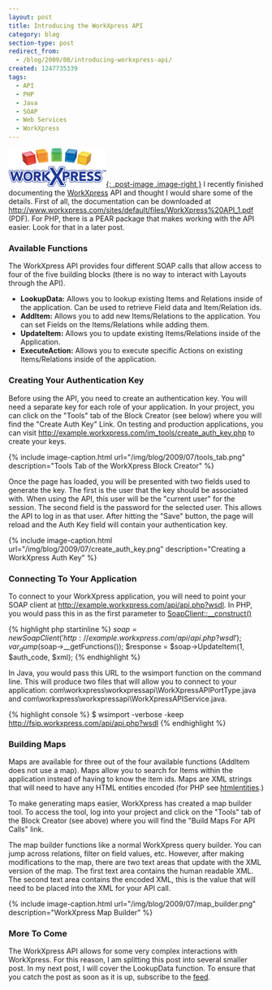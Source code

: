 ```yaml
---
layout: post
title: Introducing the WorkXpress API
category: blog
section-type: post
redirect_from:
  - /blog/2009/08/introducing-workxpress-api/
created: 1247735339
tags:
  - API
  - PHP
  - Java
  - SOAP
  - Web Services
  - WorkXpress
---
```

[![WorkXpress](/img/blog/workxpress-logo.png){: .post-image .image-right }](http://www.workxpress.com)
I recently finished documenting the [WorkXpress](http://www.workxpress.com) API
and thought I would share some of the details. First of all, the documentation
can be downloaded at
<http://www.workxpress.com/sites/default/files/WorkXpress%20API_1.pdf> (PDF).
For PHP, there is a PEAR package that makes working with the API easier. Look
for that in a later post.

<!--more-->

### Available Functions
The WorkXpress API provides four different SOAP calls that allow access to four
of the five building blocks (there is no way to interact with Layouts through
the API).

* **LookupData:** Allows you to lookup existing Items and Relations inside of
the application. Can be used to retrieve Field data and Item/Relation ids.
* **AddItem:** Allows you to add new Items/Relations to the application. You can set
Fields on the Items/Relations while adding them.
* **UpdateItem:** Allows you to update existing Items/Relations inside of the
Application.
* **ExecuteAction:** Allows you to execute specific Actions on existing
Items/Relations inside of the application.

### Creating Your Authentication Key
Before using the API, you need to create an authentication key. You will need a
separate key for each role of your application. In your project, you can click
on the "Tools" tab of the Block Creator (see below) where you will find the
"Create Auth Key" Link. On testing and production applications, you can visit
http://example.workxpress.com/im_tools/create_auth_key.php to create your keys.

{% include image-caption.html url="/img/blog/2009/07/tools_tab.png" description="Tools Tab of the WorkXpress Block Creator" %}

Once the page has loaded, you will be presented with two fields used to generate
the key. The first is the user that the key should be associated with. When
using the API, this user will be the "current user" for the session. The second
field is the password for the selected user. This allows the API to log in as
that user. After hitting the "Save" button, the page will reload and the Auth
Key field will contain your authentication key.

{% include image-caption.html url="/img/blog/2009/07/create_auth_key.png" description="Creating a WorkXpress Auth Key" %}

### Connecting To Your Application
To connect to your WorkXpress application, you will need to point your SOAP
client at http://example.workxpress.com/api/api.php?wsdl. In PHP, you would pass
this in as the first parameter to
[SoapClient::__construct()](http://us.php.net/manual/en/soapclient.soapclient.php)

{% highlight php startinline %}
$soap = new SoapClient('http://example.workxpress.com/api/api.php?wsdl');
var_dump($soap->__getFunctions());
$response = $soap->UpdateItem(1, $auth_code, $xml);
{% endhighlight %}

In Java, you would pass this URL to the wsimport function on the command line.
This will produce two files that will allow you to connect to your application:
com\workxpress\workxpressapi\WorkXpressAPIPortType.java and
com\workxpress\workxpressapi\WorkXpressAPIService.java.

{% highlight console %}
$ wsimport -verbose -keep http://fsip.workxpress.com/api/api.php?wsdl
{% endhighlight %}

### Building Maps
Maps are available for three out of the four available functions (AddItem does
not use a map). Maps allow you to search for Items within the application
instead of having to know the item ids. Maps are XML strings that will need to
have any HTML entities encoded (for PHP see
[htmlentities](http://us.php.net/manual/en/function.htmlentities.php).)

To make generating maps easier, WorkXpress has created a map builder tool.
To access the tool, log into your project and click on the "Tools" tab of the
Block Creator (see above) where you will find the "Build Maps For API Calls"
link.

The map builder functions like a normal WorkXpress query builder. You can jump
across relations, filter on field values, etc. However, after making
modifications to the map, there are two text areas that update with the XML
version of the map. The first text area contains the human readable XML. The
second text area contains the encoded XML, this is the value that will need to
be placed into the XML for your API call.

{% include image-caption.html url="/img/blog/2009/07/map_builder.png" description="WorkXpress Map Builder" %}

### More To Come
The WorkXpress API allows for some very complex interactions with WorkXpress.
For this reason, I am splitting this post into several smaller post. In my next
post, I will cover the LookupData function. To ensure that you catch the post as
soon as it is up, subscribe to the [feed](/blog/feed).
